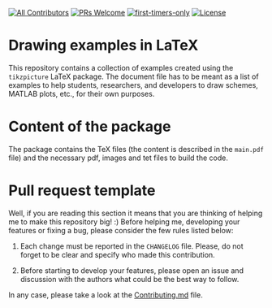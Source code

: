 [![All Contributors](https://img.shields.io/badge/all_contributors-1-orange.svg?style=flat-square)](#contributors)
[![PRs Welcome](https://img.shields.io/badge/PRs-welcome-brightgreen.svg?style=flat-square)](http://makeapullrequest.com)
[![first-timers-only](https://img.shields.io/badge/first--timers--only-friendly-blue.svg?style=flat-square)](https://www.firsttimersonly.com/)
[![License](https://img.shields.io/badge/License-Apache%202.0-blue.svg)](https://opensource.org/licenses/Apache-2.0)

# Drawing examples in LaTeX 
This repository contains a collection of examples created using the `tikzpicture` LaTeX package. The document file has to be meant as a list of examples to help students, researchers, and developers to draw schemes, MATLAB plots, etc., for their own purposes.

# Content of the package

The package contains the TeX files (the content is described in the `main.pdf` file) and the necessary pdf, images and tet files to build the code.

# Pull request template

Well, if you are reading this section it means that you are thinking of helping me to make this repository big! :) Before helping me, developing your features or fixing a bug, please consider the few rules listed below:

1. Each change must be reported in the ```CHANGELOG``` file. Please, do not forget to be clear and specify who made this contribution.

2. Before starting to develop your features, please open an issue and discussion with the authors what could be the best way to follow.

In any case, please take a look at the [Contributing.md](https://github.com/gsilano/drawingExample-LaTeX/blob/master/CONTRIBUTING.md) file.
